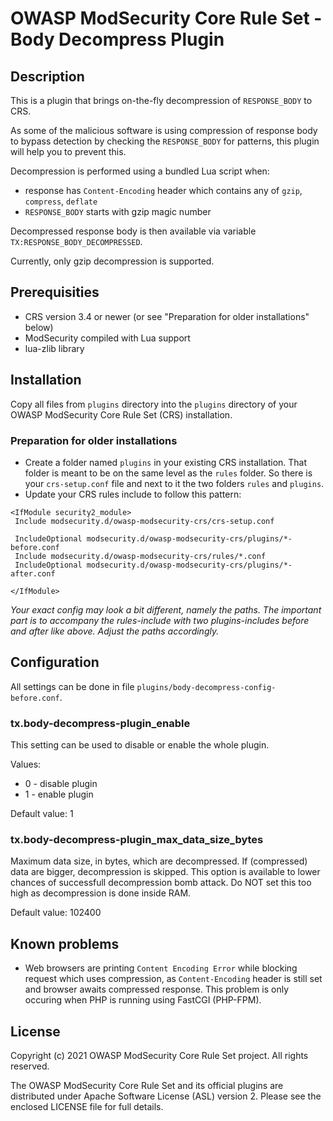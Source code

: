 # OWASP ModSecurity Core Rule Set - Body Decompress Plugin

## Description

This is a plugin that brings on-the-fly decompression of `RESPONSE_BODY` to CRS.

As some of the malicious software is using compression of response body to
bypass detection by checking the `RESPONSE_BODY` for patterns, this plugin will
help you to prevent this.

Decompression is performed using a bundled Lua script when:
 * response has `Content-Encoding` header which contains any of `gzip`, `compress`, `deflate`
 * `RESPONSE_BODY` starts with gzip magic number

Decompressed response body is then available via variable `TX:RESPONSE_BODY_DECOMPRESSED`.

Currently, only gzip decompression is supported.

## Prerequisities

 * CRS version 3.4 or newer (or see "Preparation for older installations" below)
 * ModSecurity compiled with Lua support
 * lua-zlib library

## Installation

Copy all files from `plugins` directory into the `plugins` directory of your
OWASP ModSecurity Core Rule Set (CRS) installation.


### Preparation for older installations

* Create a folder named `plugins` in your existing CRS installation. That folder
  is meant to be on the same level as the `rules` folder. So there is your
  `crs-setup.conf` file and next to it the two folders `rules` and `plugins`.
* Update your CRS rules include to follow this pattern:

```
<IfModule security2_module>
 Include modsecurity.d/owasp-modsecurity-crs/crs-setup.conf

 IncludeOptional modsecurity.d/owasp-modsecurity-crs/plugins/*-before.conf
 Include modsecurity.d/owasp-modsecurity-crs/rules/*.conf
 IncludeOptional modsecurity.d/owasp-modsecurity-crs/plugins/*-after.conf

</IfModule>
```

_Your exact config may look a bit different, namely the paths. The important part is to accompany the rules-include with two plugins-includes before and after like above. Adjust the paths accordingly._

## Configuration

All settings can be done in file `plugins/body-decompress-config-before.conf`.

### tx.body-decompress-plugin_enable

This setting can be used to disable or enable the whole plugin.

Values:
 * 0 - disable plugin
 * 1 - enable plugin

Default value: 1
 
### tx.body-decompress-plugin_max_data_size_bytes

Maximum data size, in bytes, which are decompressed. If (compressed) data are
bigger, decompression is skipped. This option is available to lower chances of
successfull decompression bomb attack. Do NOT set this too high as decompression
is done inside RAM.

Default value: 102400

## Known problems

 * Web browsers are printing `Content Encoding Error` while blocking request
   which uses compression, as `Content-Encoding` header is still set and browser
   awaits compressed response. This problem is only occuring when PHP is running
   using FastCGI (PHP-FPM).

## License

Copyright (c) 2021 OWASP ModSecurity Core Rule Set project. All rights reserved.

The OWASP ModSecurity Core Rule Set and its official plugins are distributed
under Apache Software License (ASL) version 2. Please see the enclosed LICENSE
file for full details.
